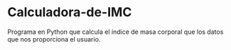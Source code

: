 # Calculadora-de-IMC
Programa en Python que calcula el índice de masa corporal que los datos que nos proporciona el usuario.
